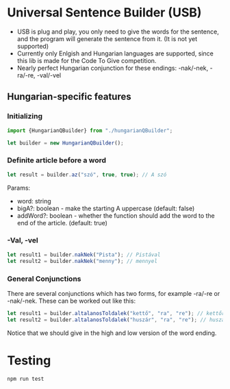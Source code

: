 # Universal Sentence Builder (USB)
- USB is plug and play, you only need to give the words for the sentence, and the program will generate the sentence from it. (It is not yet supported)
- Currently only Enlgish and Hungarian languages are supported, since this lib is made for the Code To Give competition.
- Nearly perfect Hungarian conjunction for these endings: -nak/-nek, -ra/-re, -val/-vel

## Hungarian-specific features
### Initializing
```typescript
import {HungarianQBuilder} from "./hungarianQBuilder";

let builder = new HungarianQBuilder();
```
### Definite article before a word
```typescript
let result = builder.az("szó", true, true); // A szó
```
Params:
- word: string
- bigA?: boolean - make the starting A uppercase (default: false)
- addWord?: boolean - whether the function should add the word to the end of the article. (default: true)

### -Val, -vel
```typescript
let result1 = builder.nakNek("Pista"); // Pistával
let result2 = builder.nakNek("menny"); // mennyel
```
### General Conjunctions
There are several conjunctions which has two forms, for example -ra/-re or -nak/-nek. These can be worked out like this:
```typescript
let result1 = builder.altalanosToldalek("kettő", "ra", "re"); // kettőre
let result2 = builder.altalanosToldalek("huszár", "ra", "re"); // huszárra
```
Notice that we should give in the high and low version of the word ending.

# Testing
```
npm run test
```
